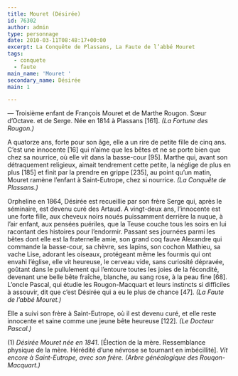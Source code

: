 ```yaml
---
title: Mouret (Désirée)
id: 76302
author: admin
type: personnage
date: 2010-03-11T08:48:17+00:00
excerpt: La Conquête de Plassans, La Faute de l’abbé Mouret
tags:
  - conquete
  - faute
main_name: 'Mouret '
secondary_name: Désirée
main: 1

---
```

— Troisième enfant de François Mouret et de Marthe Rougon. Sœur d’Octave. et de Serge. Née en 1814 à Plassans [161]. _(La Fortune des Rougon.)_

A quatorze ans, forte pour son âge, elle a un rire de petite fille de cinq ans. C’est une innocente [16] qui n’aime que les bêtes et ne se porte bien que chez sa nourrice, où elle vit dans la basse-cour [95]. Marthe qui, avant son détraquement religieux, aimait tendrement cette petite, la néglige de plus en plus [185] et finit par la prendre en grippe [235], au point qu’un matin, Mouret ramène l’enfant à Saint-Eutrope, chez si nourrice. _(La Conquête de Plassans.)_

Orpheline en 1864, Désirée est recueillie par son frère Serge qui, après le séminaire, est devenu curé des Artaud. A vingt-deux ans, l’innocente est une forte fille, aux cheveux noirs noués puissamment derrière la nuque, à l’air enfant, aux pensées puériles, que la Teuse couche tous les soirs en lui racontant des histoires pour l’endormir. Passant ses journées parmi les bêtes dont elle est la fraternelle amie, son grand coq fauve Alexandre qui commande la basse-cour, sa chèvre, ses lapins, son cochon Mathieu, sa vache Lise, adorant les oiseaux, protégeant même les fourmis qui ont envahi l’église, elle vit heureuse, le cerveau vide, sans curiosité dépravée, goûtant dans le pullulement qui l’entoure toutes les joies de la fécondité, devenant une belle bête fraîche, blanche, au sang rose, à la peau fine [68]. L’oncle Pascal, qui étudie les Rougon-Macquart et leurs instincts si difficiles à assouvir, dit que c’est Désirée qui a eu le plus de chance [47]. _(La Faute de l’abbé Mouret.)_

Elle a suivi son frère à Saint-Eutrope, où il est devenu curé, et elle reste innocente et saine comme une jeune bête heureuse [122]. _(Le Docteur Pascal.)_

(1) _Désirée Mouret née en 1841_. [Élection de la mère. Ressemblance physique de la mère. Hérédité d’une névrose se tournant en imbécillité]. _Vit encore à Saint-Eutrope, avec son frère. (Arbre généalogique des Rouqon-Macquart.)_